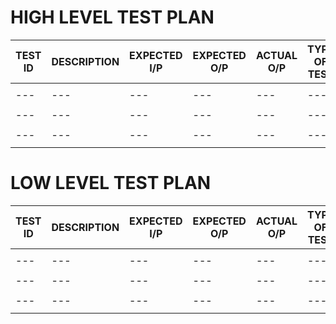 # **HIGH LEVEL TEST PLAN**
| **TEST ID** | **DESCRIPTION** | **EXPECTED I/P** | **EXPECTED O/P** | **ACTUAL O/P** | **TYPE OF TEST**
| --- | --- | --- |  --- | --- | --- | 
| | | | | |
| --- | --- | --- |  --- | --- | --- |
| | | | | |
| --- | --- | --- |  --- | --- | --- | 
| | | | | |
| --- | --- | --- |  --- | --- | --- |
| | | | | |

# **LOW LEVEL TEST PLAN**
| **TEST ID** | **DESCRIPTION** | **EXPECTED I/P** | **EXPECTED O/P** | **ACTUAL O/P** | **TYPE OF TEST**
| --- | --- | --- |  --- | --- | --- | 
| | | | | |
| --- | --- | --- |  --- | --- | --- |
| | | | | |
| --- | --- | --- |  --- | --- | --- | 
| | | | | |
| --- | --- | --- |  --- | --- | --- |
| | | | | |


